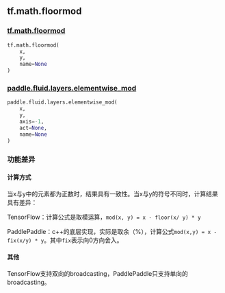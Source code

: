 ## tf.math.floormod

### [tf.math.floormod](https://www.tensorflow.org/api_docs/python/tf/math/floormod)

```python
tf.math.floormod(
    x,
    y,
    name=None
)
```

### [paddle.fluid.layers.elementwise_mod](https://www.paddlepaddle.org.cn/documentation/docs/zh/1.5/api_cn/layers_cn/nn_cn.html#elementwise-mod)

```python
paddle.fluid.layers.elementwise_mod(
    x,
    y,
    axis=-1,
    act=None,
    name=None
)
```

### 功能差异

#### 计算方式

当x与y中的元素都为正数时，结果具有一致性。当x与y的符号不同时，计算结果具有差异：

TensorFlow：计算公式是取模运算，`mod(x, y) = x - floor(x/ y) * y`

PaddlePaddle：c++的底层实现，实际是取余（%），计算公式`mod(x,y) = x - fix(x/y) * y`。其中`fix`表示向0方向舍入。

#### 其他

TensorFlow支持双向的broadcasting，PaddlePaddle只支持单向的broadcasting。

